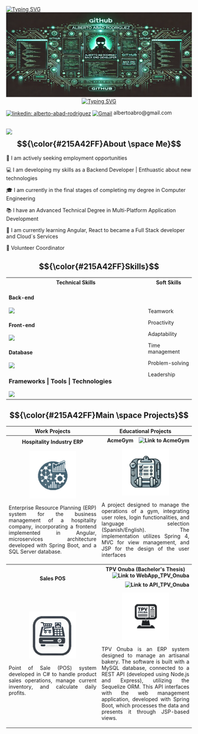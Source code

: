 <div align="left">
  <a href="https://git.io/typing-svg"><img src="https://readme-typing-svg.herokuapp.com?font=Fira+Code&pause=1000&color=215A42&background=FFFFFF00&repeat=false&width=480&lines=Hi%2C+I%C2%B4m+Alberto.++Welcome+to+my+profile!" alt="Typing SVG" /></a>
</div>

<div align="center">
  <img src="https://github.com/albertoabro/albertoabro/blob/main/assets/header.png"></img>
</div>

<div align="center">
  <a href="https://git.io/typing-svg"><img src="https://readme-typing-svg.herokuapp.com?font=Fira+Code&pause=1000&color=215A42&background=FFFFFF00&center=true&width=380&height=45&lines=Backend+Developer;Java+%7C+SQL+%7C+JavaScript;Spring+Boot++%7C+Express.Js" alt="Typing SVG" /></a>
</div>

<p>
  <a href="https://linkedin.com/in/alberto-abad-rodríguez" target="blank"><img align="center" src="https://img.shields.io/badge/LinkedIn-0077B5?style=for-the-badge&logo=linkedin&logoColor=white" alt="linkedin: alberto-abad-rodríguez" width=75px height=25px /></a>
  <a href = "mailto:albertoabro@gmail.com" target="blank"><img align="center" src="https://skillicons.dev/icons?i=gmail" alt="Gmail" width=25px height=25px /></a> albertoabro@gmail.com 
</p>

## <picture><img src = "https://github.com/7oSkaaa/7oSkaaa/blob/main/Images/about_me.gif?raw=true" width = 50px></picture> $${\color{#215A42FF}About \space Me}$$
<div align="left">
   <p> 🔧 I am actively seeking employment opportunities</p>
   <p> 💻 I am developing my skills as a Backend Developer | Enthuastic about new technologies</p>
   <p> 🎓 I am currently in the final stages of completing my degree in Computer Engineering</p>
   <p> 📚 I have an Advanced Technical Degree in Multi-Platform Application Development</p>
   <p> 📖 I am currently learning Angular, React to became a Full Stack developer and Cloud´s Services</p>
   <p> 🏢 Volunteer Coordinator</p>
</div>

## $${\color{#215A42FF}Skills}$$

 <table width="100%">
  <tr>
    <th>Technical Skills</th>
    <th>Soft Skills</th>
  </tr>
  <tr>
    <td width="75%">

  #### Back-end
  <img src="https://skillicons.dev/icons?i=java,js,cs,cpp width=50px height=50px"/>
  
  #### Front-end
  <img src="https://skillicons.dev/icons?i=js,ts,react,html,css width=50px height=50px"/>

  #### Database
  <img src="https://skillicons.dev/icons?i=mysql,mongodb width=50px height=50px"/>

  ### Frameworks | Tools | Technologies
  <img src="https://skillicons.dev/icons?i=spring,nodejs,express,bootstrap,docker,git,maven,hibernate,jenkins,kafka,kubernetes,sequelize  width=50px height=50px"/>
  
  </td>
  
   <td>
<p>Teamwork</p>
<p>Proactivity</p>
<p>Adaptability</p>
<p>Time management</p>
<p>Problem-solving</p>
<p>Leadership</p>
     
   </td>
  </tr>
</table>

## $${\color{#215A42FF}Main \space Projects}$$
<table width="100%">
  
  <tr>
    <th>Work Projects</th>
    <th>Educational Projects</th>
  </tr>
  
  <tr>
    <th>Hospitality Industry ERP</th>
    <th>
      AcmeGym
      <a href="https://github.com/albertoabro/AcmeGym">
    <img src="https://skillicons.dev/icons?i=github width="25px" height="25px" align="right" alt="Link to AcmeGym" title="AcmeGym""/></a>
    </th>
  </tr>
  
  <td width="50%" align="center">
  <img src="https://github.com/albertoabro/albertoabro/blob/main/assets/ERP.png" ></img>
  <p align="justify">Enterprise Resource Planning (ERP) system for the business management of a hospitality company, incorporating a frontend implemented in Angular, microservices architecture developed with Spring Boot, and a SQL Server database.</p>
</td>

<td width="50%" align="center">
  <img src="https://github.com/albertoabro/albertoabro/blob/main/assets/AcmeGym.png" ></img>
  <p align="justify"">A project designed to manage the operations of a gym, integrating user roles, login functionalities, and language selection (Spanish/English). The implementation utilizes Spring 4, MVC for view management, and JSP for the design of the user interfaces</p>
</td>

<tr>
  <th>Sales POS</th>
  <th>
    TPV Onuba (Bachelor's Thesis) 
    <a href="https://github.com/albertoabro/WebApp_TPV_Onuba">
    <img src="https://skillicons.dev/icons?i=github width="25px" height="25px" align="right" alt="Link to WebApp_TPV_Onuba" title="WebApp_TPV_Onuba""/></a>
    <a href="https://github.com/albertoabro/API_TPV_Onuba">
    <img src="https://skillicons.dev/icons?i=github width="25px" height="25px" align="right" alt="Link to API_TPV_Onuba" title="API_TPV_Onuba""/></a>
    
  </th>
</tr>

<td width="50%" align="center">
  <img src="https://github.com/albertoabro/albertoabro/blob/main/assets/TPV.png"></img>
  <p align="justify">Point of Sale (POS) system developed in C# to handle product sales operations, manage current inventory, and calculate daily profits.</p>
  </br>
  </td>
  
  <td width="50%" align="center">
  <img src="https://github.com/albertoabro/albertoabro/blob/main/assets/TPV_Onuba.png"></img>
  <p align="justify">TPV Onuba is an ERP system designed to manage an artisanal bakery. The software is built with a MySQL database, connected to a REST API (developed using Node.js and Express), utilizing the Sequelize ORM. This API interfaces with the web management application, developed with Spring Boot, which processes the data and presents it through JSP-based views.</p>
  </td>
 
</table>

